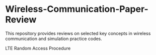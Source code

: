 # Wireless-Communication-Paper-Review
This repository provides reviews on selected key concepts in wireless communication and simulation practice codes.

LTE Random Access Procedure
